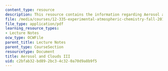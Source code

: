 ```yaml
---
content_type: resource
description: This resource contains the information regarding Aerosol and Clouds III.
file: /media/courses/12-335-experimental-atmospheric-chemistry-fall-2014/c2bfab32bd892bc34c320a70d9a8b9f5_MIT12_335F14_Lecture3_3.pdf
file_type: application/pdf
learning_resource_types:
- Lecture Notes
ocw_type: OCWFile
parent_title: Lecture Notes
parent_type: CourseSection
resourcetype: Document
title: Aerosol and Clouds III
uid: c2bfab32-bd89-2bc3-4c32-0a70d9a8b9f5
---
```

